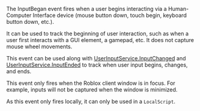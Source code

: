 The InputBegan event fires when a user begins interacting via a Human-Computer Interface device (mouse button down, touch begin, keyboard button down, etc.).

It can be used to track the beginning of user interaction, such as when a user first interacts with a GUI element, a gamepad, etc. It does not capture mouse wheel movements.

This event can be used along with [UserInputService.InputChanged](https://developer.roblox.com/api-reference/event/UserInputService/InputChanged) and [UserInputService.InputEnded](https://developer.roblox.com/api-reference/event/UserInputService/InputEnded) to track when user input begins, changes, and ends.

This event only fires when the Roblox client window is in focus. For example, inputs will not be captured when the window is minimized.

As this event only fires locally, it can only be used in a `LocalScript`.